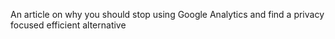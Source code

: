 An article on why you should stop using Google Analytics and find a privacy focused efficient alternative
